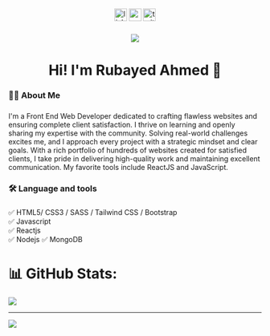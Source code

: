 <!-- <div align="center">
  <img height="150" src="https://camo.githubusercontent.com/62da68eb62b1e5f175f7d1f0191dd89a653d7908feb22d37d4a0ab07365d6791/68747470733a2f2f6d656469612e67697068792e636f6d2f6d656469612f4d3967624264396e6244724f5475314d71782f67697068792e676966"  />
</div> -->

###

<div align="center">
  <img src="https://img.shields.io/static/v1?message=LinkedIn&logo=linkedin&label=&color=0077B5&logoColor=white&labelColor=&style=for-the-badge" height="25" alt="linkedin logo"  />
  <img src="https://img.shields.io/static/v1?message=Youtube&logo=youtube&label=&color=FF0000&logoColor=white&labelColor=&style=for-the-badge" height="25" alt="youtube logo"  />
  <img src="https://img.shields.io/static/v1?message=Twitter&logo=twitter&label=&color=1DA1F2&logoColor=white&labelColor=&style=for-the-badge" height="25" alt="twitter logo"  />
</div>

###

<div align="center">
  <img src="https://visitor-badge.laobi.icu/badge?page_id=maurodesouza.maurodesouza&"  />
</div>

###

<h1 align="center">Hi! I'm Rubayed Ahmed 👋</h1>

###

<h3 align="left">👩‍💻  About Me</h3>

###

<p align="left">I'm a Front End Web Developer dedicated to crafting flawless websites and ensuring complete client satisfaction. I thrive on learning and openly sharing my expertise with the community. Solving real-world challenges excites me, and I approach every project with a strategic mindset and clear goals. With a rich portfolio of hundreds of websites created for satisfied clients, I take pride in delivering high-quality work and maintaining excellent communication. My favorite tools include ReactJS and JavaScript.</p>

###

<h3 align="left">🛠 Language and tools</h3>

###

<div align="left">
  <span>✅ HTML5/ CSS3 / SASS / Tailwind CSS / Bootstrap</span> <br/>
  <span>✅ Javascript</span> <br/>
  <span>✅ Reactjs</span> <br/>
  <span>✅ Nodejs</span>
  <span>✅ MongoDB</span>
</div>

###
# 📊 GitHub Stats:
![](https://github-readme-stats.vercel.app/api/top-langs/?username=rubayedahm&theme=dark&hide_border=false&include_all_commits=false&count_private=false&layout=compact)

---
[![](https://visitcount.itsvg.in/api?id=rubayedahm&icon=0&color=0)](https://visitcount.itsvg.in)

<!-- Proudly created with GPRM ( https://gprm.itsvg.in ) -->
